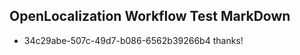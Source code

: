 ## OpenLocalization Workflow Test MarkDown
* 34c29abe-507c-49d7-b086-6562b39266b4 thanks!

<!--HONumber=Sep16_HO1-->


